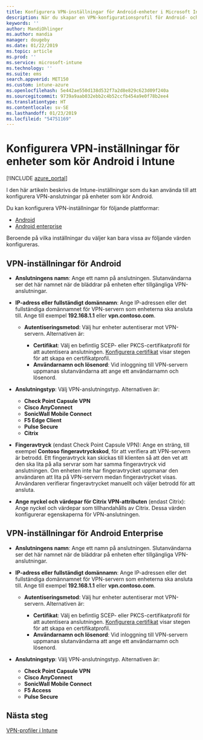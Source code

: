 ```yaml
---
title: Konfigurera VPN-inställningar för Android-enheter i Microsoft Intune – Azure | Microsoft Docs
description: När du skapar en VPN-konfigurationsprofil för Android- och Android for Work-enheter anger du anslutningsnamnet, IP-adressen eller FQDN för VPN-servern, väljer hur användare autentiserar med VPN-servern och väljer sedan anslutningstyperna Citrix, SonicWall, Check Point Capsule, Pulse Secure samt Microsoft Edge.
keywords: ''
author: MandiOhlinger
ms.author: mandia
manager: dougeby
ms.date: 01/22/2019
ms.topic: article
ms.prod: ''
ms.service: microsoft-intune
ms.technology: ''
ms.suite: ems
search.appverid: MET150
ms.custom: intune-azure
ms.openlocfilehash: 5e442ae550d138d532f7a2d8e829c623d09f240a
ms.sourcegitcommit: 9739a9aab032ebb2c4b52ccfb454a9e0f78b2ee4
ms.translationtype: HT
ms.contentlocale: sv-SE
ms.lasthandoff: 01/23/2019
ms.locfileid: "54751169"
---
```

# <a name="configure-vpn-settings-for-devices-running-android-in-intune"></a>Konfigurera VPN-inställningar för enheter som kör Android i Intune

[!INCLUDE [azure_portal](./includes/azure_portal.md)]

I den här artikeln beskrivs de Intune-inställningar som du kan använda till att konfigurera VPN-anslutningar på enheter som kör Android.

Du kan konfigurera VPN-inställningar för följande plattformar:

- [Android](#android-vpn-settings)
- [Android enterprise](#android-enterprise-vpn-settings)

Beroende på vilka inställningar du väljer kan bara vissa av följande värden konfigureras.

## <a name="android-vpn-settings"></a>VPN-inställningar för Android

- **Anslutningens namn**: Ange ett namn på anslutningen. Slutanvändarna ser det här namnet när de bläddrar på enheten efter tillgängliga VPN-anslutningar.
- **IP-adress eller fullständigt domännamn**: Ange IP-adressen eller det fullständiga domännamnet för VPN-servern som enheterna ska ansluta till. Ange till exempel **192.168.1.1** eller **vpn.contoso.com**.

  - **Autentiseringsmetod**: Välj hur enheter autentiserar mot VPN-servern. Alternativen är:

    - **Certifikat**: Välj en befintlig SCEP- eller PKCS-certifikatprofil för att autentisera anslutningen. [Konfigurera certifikat](certificates-configure.md) visar stegen för att skapa en certifikatprofil.
    - **Användarnamn och lösenord**: Vid inloggning till VPN-servern uppmanas slutanvändarna att ange ett användarnamn och lösenord.

- **Anslutningstyp**: Välj VPN-anslutningstyp. Alternativen är:

  - **Check Point Capsule VPN**
  - **Cisco AnyConnect**
  - **SonicWall Mobile Connect**
  - **F5 Edge Client**
  - **Pulse Secure**
  - **Citrix**

- **Fingeravtryck** (endast Check Point Capsule VPN): Ange en sträng, till exempel **Contoso fingeravtryckskod**, för att verifiera att VPN-servern är betrodd. Ett fingeravtryck kan skickas till klienten så att den vet att den ska lita på alla servrar som har samma fingeravtryck vid anslutningen. Om enheten inte har fingeravtrycket uppmanar den användaren att lita på VPN-servern medan fingeravtrycket visas. Användaren verifierar fingeravtrycket manuellt och väljer betrodd för att ansluta.
- **Ange nyckel och värdepar för Citrix VPN-attributen** (endast Citrix): Ange nyckel och värdepar som tillhandahålls av Citrix. Dessa värden konfigurerar egenskaperna för VPN-anslutningen.

## <a name="android-enterprise-vpn-settings"></a>VPN-inställningar för Android Enterprise

- **Anslutningens namn**: Ange ett namn på anslutningen. Slutanvändarna ser det här namnet när de bläddrar på enheten efter tillgängliga VPN-anslutningar.
- **IP-adress eller fullständigt domännamn**: Ange IP-adressen eller det fullständiga domännamnet för VPN-servern som enheterna ska ansluta till. Ange till exempel **192.168.1.1** eller **vpn.contoso.com**.

  - **Autentiseringsmetod**: Välj hur enheter autentiserar mot VPN-servern. Alternativen är:
  
    - **Certifikat**: Välj en befintlig SCEP- eller PKCS-certifikatprofil för att autentisera anslutningen. [Konfigurera certifikat](certificates-configure.md) visar stegen för att skapa en certifikatprofil.
    - **Användarnamn och lösenord**: Vid inloggning till VPN-servern uppmanas slutanvändarna att ange ett användarnamn och lösenord.

- **Anslutningstyp**: Välj VPN-anslutningstyp. Alternativen är:

  - **Check Point Capsule VPN**
  - **Cisco AnyConnect**
  - **SonicWall Mobile Connect**
  - **F5 Access**
  - **Pulse Secure**

## <a name="next-steps"></a>Nästa steg
[VPN-profiler i Intune](vpn-settings-configure.md)
